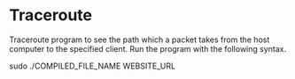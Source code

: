 # Traceroute
Traceroute program to see the path which a packet takes from the host computer to the specified client.
Run the program with the following syntax.

sudo ./COMPILED_FILE_NAME WEBSITE_URL
